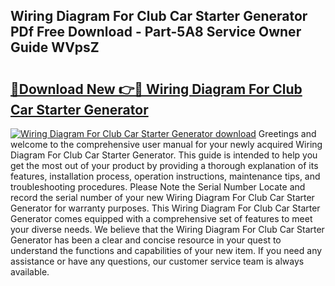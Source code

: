 ## Wiring Diagram For Club Car Starter Generator PDf Free Download - Part-5A8 Service Owner Guide WVpsZ

# <h2><a href="http://dfhkjo6.blite.top/?on=Wiring+Diagram+For+Club+Car+Starter+Generator">🔗Download New 👉🔴 Wiring Diagram For Club Car Starter Generator</a></h2>

[![Wiring Diagram For Club Car Starter Generator download](https://i.imgur.com/lujVjoI.png)](http://dfhkjo6.blite.top/?on=Wiring+Diagram+For+Club+Car+Starter+Generator)
Greetings and welcome to the comprehensive user manual for your newly acquired Wiring Diagram For Club Car Starter Generator. This guide is intended to help you get the most out of your product by providing a thorough explanation of its features, installation process, operation instructions, maintenance tips, and troubleshooting procedures. Please Note the Serial Number Locate and record the serial number of your new Wiring Diagram For Club Car Starter Generator for warranty purposes. This Wiring Diagram For Club Car Starter Generator comes equipped with a comprehensive set of features to meet your diverse needs. We believe that the Wiring Diagram For Club Car Starter Generator has been a clear and concise resource in your quest to understand the functions and capabilities of your new item. If you need any assistance or have any questions, our customer service team is always available.
